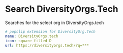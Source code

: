 # Search DiversityOrgs.Tech #

Searches for the select org in DiversityOrgs.tech

```yaml
# popclip extension for DiversityOrg.Tech
name: DiversityOrgs.tech
icon: square filled D
url: https://diversityorgs.tech/?q=***
```
